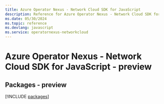 ```yaml
---
title: Azure Operator Nexus - Network Cloud SDK for JavaScript
description: Reference for Azure Operator Nexus - Network Cloud SDK for JavaScript
ms.date: 05/30/2024
ms.topic: reference
ms.devlang: javascript
ms.service: operatornexus-networkcloud
---
```

# Azure Operator Nexus - Network Cloud SDK for JavaScript - preview
## Packages - preview
[!INCLUDE [packages](operator-nexus---network-cloud-index.md)]
